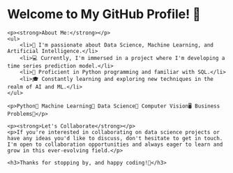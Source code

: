 <h1>Welcome to My GitHub Profile! 👋</h1>

    <p><strong>About Me:</strong></p>
    <ul>
        <li>🌱 I'm passionate about Data Science, Machine Learning, and Artificial Intelligence.</li>
        <li>💻 Currently, I'm immersed in a project where I'm developing a time series prediction model.</li>
        <li>🐍 Proficient in Python programming and familiar with SQL.</li>
        <li>🎓 Constantly learning and exploring new techniques in the realm of AI and ML.</li>
    </ul>

    <p>Python🐍 Machine Learning🤖 Data Science🥼 Computer Vision🖥️ Business Problems🚀</p>

    <p><strong>Let's Collaborate</strong></p>
    <p>If you're interested in collaborating on data science projects or have any ideas you'd like to discuss, don't hesitate to get in touch. I'm open to collaboration opportunities and always eager to learn and grow in this ever-evolving field.</p>

    <h3>Thanks for stopping by, and happy coding!🚀</h3>
